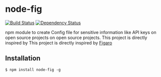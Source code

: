 # node-fig

[![Build Status](https://travis-ci.org/Amay22/node-fig.svg?branch=master)](https://travis-ci.org/Amay22/node-fig)
[![Dependency Status](https://gemnasium.com/badges/github.com/Amay22/node-fig.svg)](https://gemnasium.com/github.com/Amay22/node-fig)

npm module to create Config file for sensitive information like API keys on open source projects on open source projects. This project is directly inspired by This project is directly inspired by [Figaro](https://github.com/laserlemon/figaro)


## Installation

```shell
$ npm install node-fig -g
```


    
